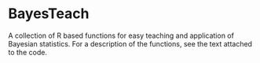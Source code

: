 # BayesTeach
A collection of R based functions for easy teaching and application of Bayesian statistics.
For a description of the functions, see the text attached to the code.

